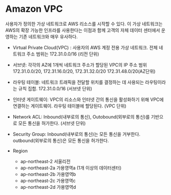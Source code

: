 # Amazon VPC
사용자가 정의한 가상 네트워크로 AWS 리소스를 시작할 수 있다. 이 가상 네트워크는 AWS의 확장 가능한 인프라를 사용한다는 이점과 함께 고객의 자체 데이터 센터에서 운영하는 기존 네트워크와 매우 유사하다.

* Virtual Private Cloud(VPC) : 사용자의 AWS 계정 전용 가상 네트워크. 전체 네트워크 주소 범위는 172.31.0.0/16 (리전 단위)

* 서브넷: 각각의 AZ에 1개씩 네트워크 주소가 할당된 VPC의 IP 주소 범위
172.31.0.0/20, 172.31.16.0/20, 172.31.32.0/20 172.31.48.0/20(AZ단위)

* 라우팅 테이블: 네트워크 트래픽을 전달할 위치를 결정하는 데 사용되는 라우팅이라는 규칙 집합. 172.31.0.0/16 (서브넷 단위)

* 인터넷 게이트웨이: VPC의 리소스와 인터넷 간의 통신을 활성화하기 위해 VPC에 연결하는 게이트웨이. 라우팅 테이블에 할당된다. (VPC 단위)

* Network ACL: Inbound(내부로의 통신), Outobound(외부로의 통신)를 기반으로 모든 통신을 허가한다. (서브넷 단위)

* Security Group: Inbound(내부로의 통신)는 모든 통신을 거부한다. outbound(외부로의 통신)은 모든 통신을 허가한다. 

* Region
   - ap-northeast-2 서울리전
   - ap-northeast-2a 가용영역a (1개 이상의 데이터센터)
   - ap-northeast-2b 가용영역b
   - ap-northeast-2c 가용영역c
   - ap-northeast-2d 가용영역d